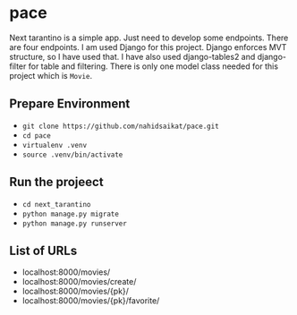 # pace
Next tarantino is a simple app. Just need to develop some endpoints. There are four endpoints.
I am used Django for this project. Django enforces MVT structure, so I have used that. 
I have also used django-tables2 and django-filter for table and filtering. There is only
one model class needed for this project which is `Movie`. 

## Prepare Environment
* ``git clone https://github.com/nahidsaikat/pace.git``
* ``cd pace``
* ``virtualenv .venv``
* ``source .venv/bin/activate``

## Run the projeect
* ``cd next_tarantino``
* ``python manage.py migrate``
* ``python manage.py runserver``

## List of URLs
* localhost:8000/movies/
* localhost:8000/movies/create/
* localhost:8000/movies/{pk}/
* localhost:8000/movies/{pk}/favorite/

